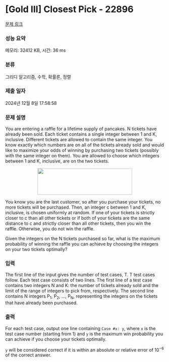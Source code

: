 # [Gold III] Closest Pick - 22896 

[문제 링크](https://www.acmicpc.net/problem/22896) 

### 성능 요약

메모리: 32412 KB, 시간: 36 ms

### 분류

그리디 알고리즘, 수학, 확률론, 정렬

### 제출 일자

2024년 12월 8일 17:58:58

### 문제 설명

<p>You are entering a raffle for a lifetime supply of pancakes. N tickets have already been sold. Each ticket contains a single integer between 1 and K, inclusive. Different tickets are allowed to contain the same integer. You know exactly which numbers are on all of the tickets already sold and would like to maximize your odds of winning by purchasing two tickets (possibly with the same integer on them). You are allowed to choose which integers between 1 and K, inclusive, are on the two tickets.</p>

<p style="text-align: center;"><img alt="" src="https://upload.acmicpc.net/16bff1a3-2ea5-437c-a489-93e882b5958f/-/preview/" style="width: 300px; height: 84px;"></p>

<p>You know you are the last customer, so after you purchase your tickets, no more tickets will be purchased. Then, an integer c between 1 and K, inclusive, is chosen uniformly at random. If one of your tickets is strictly closer to c than all other tickets or if both of your tickets are the same distance to c and strictly closer than all other tickets, then you win the raffle. Otherwise, you do not win the raffle.</p>

<p>Given the integers on the N tickets purchased so far, what is the maximum probability of winning the raffle you can achieve by choosing the integers on your two tickets optimally?</p>

### 입력 

 <p>The first line of the input gives the number of test cases, T. T test cases follow. Each test case consists of two lines. The first line of a test case contains two integers N and K: the number of tickets already sold and the limit of the range of integers to pick from, respectively. The second line contains N integers P<sub>1</sub>, P<sub>2</sub>, …, P<sub>N</sub>, representing the integers on the tickets that have already been purchased.</p>

### 출력 

 <p>For each test case, output one line containing <code>Case #x: y</code>, where <code>x</code> is the test case number (starting from 1) and <code>y</code> is the maximum win probability you can achieve if you choose your tickets optimally.</p>

<p><code>y</code> will be considered correct if it is within an absolute or relative error of 10<sup>−6</sup> of the correct answer.</p>

